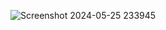 ![Screenshot 2024-05-25 233945](https://github.com/alikazim1/Pytorch-Handwritten-Recognition/assets/115345833/d83dc98d-4c71-43a2-9456-5d5376b872b3)
